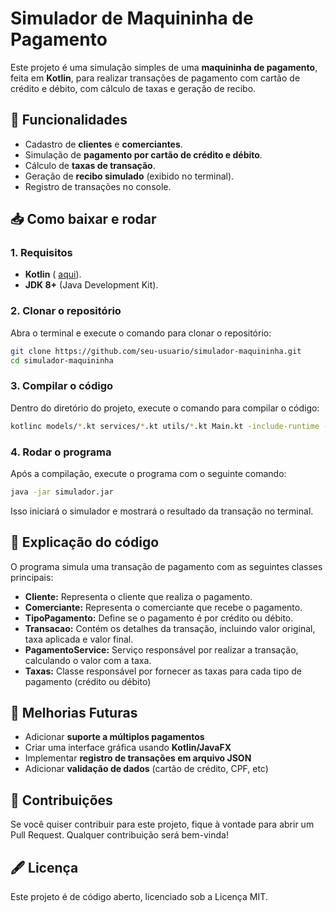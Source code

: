 # Simulador de Maquininha de Pagamento

Este projeto é uma simulação simples de uma **maquininha de pagamento**, feita em **Kotlin**, para realizar transações de pagamento com cartão de crédito e débito, com cálculo de taxas e geração de recibo.

## 🚀 Funcionalidades

- Cadastro de **clientes** e **comerciantes**.
- Simulação de **pagamento por cartão de crédito e débito**.
- Cálculo de **taxas de transação**.
- Geração de **recibo simulado** (exibido no terminal).
- Registro de transações no console.

## 📥 Como baixar e rodar

### 1. Requisitos

- **Kotlin** ( [aqui](https://kotlinlang.org/docs/tutorials/command-line.html)).
- **JDK 8+** (Java Development Kit).

### 2. Clonar o repositório

Abra o terminal e execute o comando para clonar o repositório:

```bash
git clone https://github.com/seu-usuario/simulador-maquininha.git
cd simulador-maquininha
```

### 3. Compilar o código

Dentro do diretório do projeto, execute o comando para compilar o código:

```bash
kotlinc models/*.kt services/*.kt utils/*.kt Main.kt -include-runtime -d simulador.jar
```

### 4. Rodar o programa 

Após a compilação, execute o programa com o seguinte comando:

```bash
java -jar simulador.jar
```

Isso iniciará o simulador e mostrará o resultado da transação no terminal.

## 📝 Explicação do código

O programa simula uma transação de pagamento com as seguintes classes principais:

- **Cliente:** Representa o cliente que realiza o pagamento.
- **Comerciante:** Representa o comerciante que recebe o pagamento.
- **TipoPagamento:** Define se o pagamento é por crédito ou débito.
- **Transacao:** Contém os detalhes da transação, incluindo valor original, taxa aplicada e valor final.
- **PagamentoService:** Serviço responsável por realizar a transação, calculando o valor com a taxa.
- **Taxas:** Classe responsável por fornecer as taxas para cada tipo de pagamento (crédito ou débito)

## 🎯 Melhorias Futuras

- Adicionar **suporte a múltiplos pagamentos**
- Criar uma interface gráfica usando **Kotlin/JavaFX**
- Implementar **registro de transações em arquivo JSON**
- Adicionar **validação de dados** (cartão de crédito, CPF, etc)

## 🤝 Contribuições

Se você quiser contribuir para este projeto, fique à vontade para abrir um Pull Request. Qualquer contribuição será bem-vinda!

## 🖋 Licença
Este projeto é de código aberto, licenciado sob a Licença MIT.
